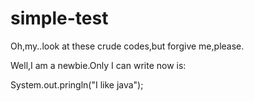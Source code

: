 # simple-test
Oh,my..look at these crude codes,but forgive me,please.
<p>Well,I am a newbie.Only I can write now is:</p>
System.out.pringln("I like java");
